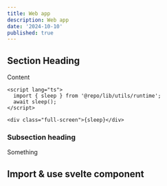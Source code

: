 ```yaml
---
title: Web app
description: Web app
date: '2024-10-10'
published: true
---
```


## Section Heading

Content

```sveltehtml title="/path_to/file.svelte"
<script lang="ts">
  import { sleep } from '@repo/lib/utils/runtime';
  await sleep();
</script>

<div class="full-screen">{sleep}</div>
```

### Subsection heading

Something

## Import & use svelte component

<script>
    import { ThemeSwitcher } from '@repo/ui';
</script>

<ThemeSwitcher />
